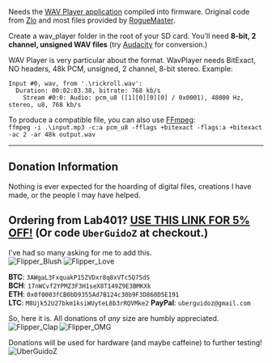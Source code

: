 Needs the [WAV Player application](https://github.com/flipperdevices/flipperzero-firmware/tree/zlo/wav-player/applications/wav_player) compiled into firmware. Original code from [Zlo](https://github.com/flipperdevices/flipperzero-firmware/tree/zlo/wav-player) and most files provided by [RogueMaster](https://github.com/RogueMaster).

Create a wav_player folder in the root of your SD card. You'll need **8-bit, 2 channel, unsigned WAV files** (try [Audacity](https://www.audacityteam.org/) for conversion.)

WAV Player is very particular about the format. WavPlayer needs BitExact, NO headers, 48k PCM, unsigned, 2 channel, 8-bit stereo. Example:

`Input #0, wav, from '.\rickroll.wav':`<br>
`  Duration: 00:02:03.38, bitrate: 768 kb/s`<br>
`    Stream #0:0: Audio: pcm_u8 ([1][0][0][0] / 0x0001), 48000 Hz, stereo, u8, 768 kb/s`

To produce a compatible file, you can also use [FFmpeg](https://ffmpeg.org/):<br>
`ffmpeg -i .\input.mp3 -c:a pcm_u8 -fflags +bitexact -flags:a +bitexact -ac 2 -ar 48k output.wav`

-----

## Donation Information

Nothing is ever expected for the hoarding of digital files, creations I have made, or the people I may have helped.

## Ordering from Lab401? [USE THIS LINK FOR 5% OFF!](https://lab401.com/r?id=vsmgoc) (Or code `UberGuidoZ` at checkout.)

I've had so many asking for me to add this.<br>
![Flipper_Blush](https://user-images.githubusercontent.com/57457139/183561666-4424a3cc-679b-4016-a368-24f7e7ad0a88.jpg) ![Flipper_Love](https://user-images.githubusercontent.com/57457139/183561692-381d37bd-264f-4c88-8877-e58d60d9be6e.jpg)

**BTC**: `3AWgaL3FxquakP15ZVDxr8q8xVTc5Q75dS`<br>
**BCH**: `17nWCvf2YPMZ3F3H1seX8T149Z9E3BMKXk`<br>
**ETH**: `0x0f0003fCB0bD9355Ad7B124c30b9F3D860D5E191`<br>
**LTC**: `M8Ujk52U27bkm1ksiWUyteL8b3rRQVMke2`
**PayPal**: `uberguidoz@gmail.com`

So, here it is. All donations of *any* size are humbly appreciated.<br>
![Flipper_Clap](https://user-images.githubusercontent.com/57457139/183561789-2e853ede-8ef7-41e8-a67c-716225177e5d.jpg) ![Flipper_OMG](https://user-images.githubusercontent.com/57457139/183561787-e21bdc1e-b316-4e67-b327-5129503d0313.jpg)

Donations will be used for hardware (and maybe caffeine) to further testing!<br>
![UberGuidoZ](https://cdn.discordapp.com/emojis/1000632669622767686.gif)
